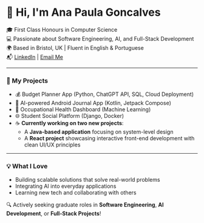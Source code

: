 # 👋 Hi, I'm Ana Paula Goncalves

🎓 First Class Honours in Computer Science  
💻 Passionate about Software Engineering, AI, and Full-Stack Development  
🌍 Based in Bristol, UK | Fluent in English & Portuguese  
📬 [LinkedIn](https://www.linkedin.com/in/ana-paula-goncalves-b1a6ba1ab/) | [Email Me](mailto:Anapaulaf.g@icloud.com)

---

### 🚀 My Projects
- 💰 Budget Planner App (Python, ChatGPT API, SQL, Cloud Deployment)
- 📝 AI-powered Android Journal App (Kotlin, Jetpack Compose)
- 🧠 Occupational Health Dashboard (Machine Learning)
- 🌐 Student Social Platform (Django, Docker)
- ☕ **Currently working on two new projects**:  
  - A **Java-based application** focusing on system-level design  
  - A **React project** showcasing interactive front-end development with clean UI/UX principles

---

### 💡 What I Love
- Building scalable solutions that solve real-world problems  
- Integrating AI into everyday applications  
- Learning new tech and collaborating with others

🔍 Actively seeking graduate roles in **Software Engineering**, **AI Development**, or **Full-Stack Projects**!
